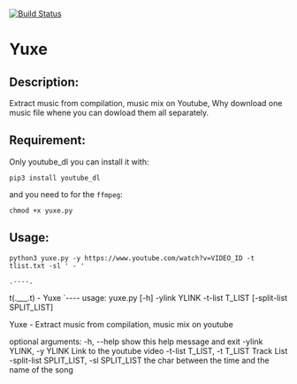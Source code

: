 [![Build Status](https://travis-ci.org/hihebark/Yuxe.svg?branch=master)](https://travis-ci.org/hihebark/Yuxe)

Yuxe
====


Description:
------------

Extract music from compilation, music mix on Youtube, 
Why download one music file whene you can dowload them all separately.

Requirement:
------------

Only youtube_dl you can install it with:

    pip3 install youtube_dl

and you need to for the `ffmpeg`:

    chmod +x yuxe.py

Usage:
------

`python3 yuxe.py -y https://www.youtube.com/watch?v=VIDEO_ID -t tlist.txt -sl ' - '`

    .----.
  t(.___.t) - Yuxe
    `----
  usage: yuxe.py [-h] -ylink YLINK -t-list T_LIST [-split-list SPLIT_LIST]

  Yuxe - Extract music from compilation, music mix on youtube

  optional arguments:
    -h, --help            show this help message and exit
    -ylink YLINK, -y YLINK
                          Link to the youtube video
    -t-list T_LIST, -t T_LIST
                          Track List
    -split-list SPLIT_LIST, -sl SPLIT_LIST
                          the char between the time and the name of the song

